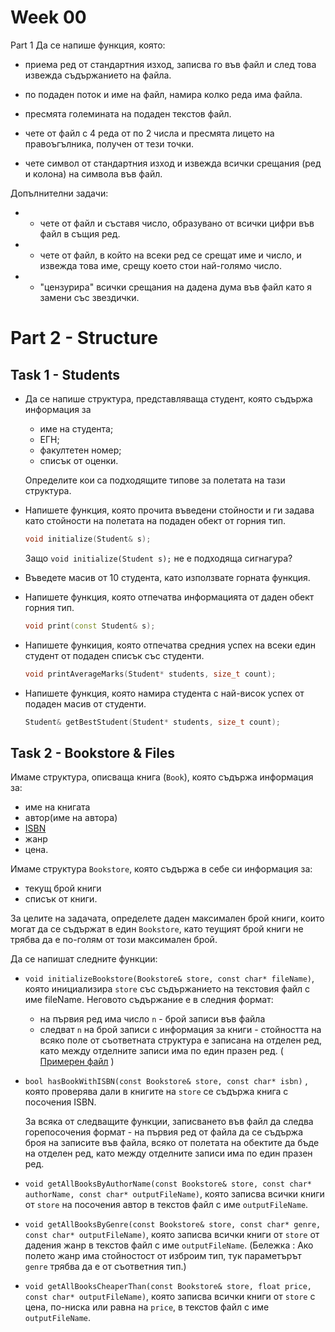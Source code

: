 # Week 00

Part 1
Да се напише функция, която:

 - приема ред от стандартния изход, записва го във файл и след това извежда съдържанието на файла.
 
 - по подаден поток и име на файл, намира колко реда има файла.
 
 - пресмята големината на подаден текстов файл.

 - чете от файл с 4 реда от по 2 числа и пресмята лицето на правоъгълника, получен от тези точки.

 - чете символ от стандартния изход и извежда всички срещания (ред и колона) на символа във файл.

Допълнителни задачи:

 -  * чете от файл и съставя число, образувано от всички цифри във файл в същия ред.

 -  * чете от файл, в който на всеки ред се срещат име и число, и извежда това име, срещу което стои най-голямо число.
 
 -  * "цензурира" всички срещания на дадена дума във файл като я замени със звездички.

# Part 2 - Structure 
## Task 1 - Students

* Да се напише структура, представляваща студент, която съдържа информация за
  - име на студента;
  - ЕГН;
  - факултетен номер;
  - списък от оценки.

  Определите кои са подходящите типове за полетата на тази структура.
  
  
* Напишете функция, която прочита въведени стойности и ги задава като стойности на полетата на подаден обект от горния тип.
  ```c++
  void initialize(Student& s);
  ```
  Защо `void initialize(Student s);` не е подходяща сигнагура?
  
* Въведете масив от 10 студента, като използвате горната функция.

* Напишете функция, която отпечатва информацията от даден обект горния тип.
   ```c++
   void print(const Student& s);
   ```

* Напишете функиция, която отпечатва средния успех на всеки един студент от подаден списък със студенти.
  ```c++
  void printAverageMarks(Student* students, size_t count);
  ```


* Напишете функция, която намира студента с най-висок успех от подаден масив от студенти.
  ```c++
  Student& getBestStudent(Student* students, size_t count);
  ```

## Task 2 - Bookstore & Files

Имаме структура, описваща книга (`Book`), която съдържа информация за:
* име на книгата
* автор(име на автора)
* [ISBN](https://en.wikipedia.org/wiki/International_Standard_Book_Number)
* жанр
* цена.

Имаме структура `Bookstore`, която съдържа в себе си информация за:
* текущ брой книги
* списък от книги.

За целите на задачата, определете даден максимален брой книги, които могат да се съдържат в един `Bookstore`,
като теущият брой книги не трябва да е по-голям от този максимален брой.

Да се напишат следните функции:

* `void initializeBookstore(Bookstore& store, const char* fileName)`, която инициализира `store` със съдържанието на текстовия файл с име fileName.
Неговото съдържание е в следния формат:
  * на първия ред има число `n` - брой записи във файла
  * следват `n` на брой записи с информация за книги - стойността на всяко поле от съответната структура е записана на
  отделен ред, като между отделните записи има по един празен ред. ( [Примерен файл](SampleBookstoreInfo.txt) )

* `bool hasBookWithISBN(const Bookstore& store, const char* isbn)` , която проверява дали в книгите на `store` се съдържа
книга с посочения ISBN.

  За всяка от следващите функции, записването във файл да следва горепосочения формат - на първия ред от файла да се съдържа броя на записите във файла,
  всяко от полетата на обектите да бъде на отделен ред, като между отделните записи има по един празен ред.

* `void getAllBooksByAuthorName(const Bookstore& store, const char* authorName, const char* outputFileName)`, която записва  всички книги от `store`
на посочения автор в текстов файл с име `outputFileName`.

* `void getAllBooksByGenre(const Bookstore& store, const char* genre, const char* outputFileName)`, която записва  всички книги от `store`
от дадения жанр в текстов файл с име `outputFileName`.
(Бележка : Ако полето жанр има стойностост от изброим тип, тук параметърът `genre` трябва да е от съответния тип.)

* `void getAllBooksCheaperThan(const Bookstore& store, float price, const char* outputFileName)`, която записва  всички книги от `store`
с цена, по-ниска или равна на `price`, в текстов файл с име `outputFileName`.
